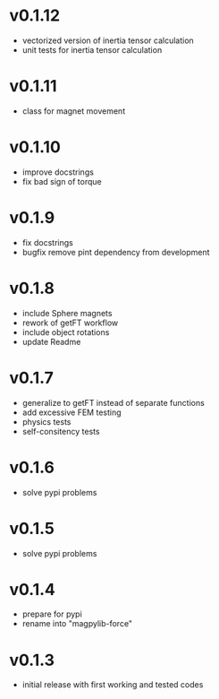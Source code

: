 # v0.1.12
- vectorized version of inertia tensor calculation
- unit tests for inertia tensor calculation

# v0.1.11
- class for magnet movement

# v0.1.10
- improve docstrings
- fix bad sign of torque

# v0.1.9
- fix docstrings
- bugfix remove pint dependency from development

# v0.1.8
- include Sphere magnets
- rework of getFT workflow
- include object rotations
- update Readme

# v0.1.7
- generalize to getFT instead of separate functions
- add excessive FEM testing
- physics tests
- self-consitency tests

# v0.1.6
- solve pypi problems

# v0.1.5
- solve pypi problems

# v0.1.4
- prepare for pypi
- rename into "magpylib-force"

# v0.1.3
- initial release with first working and tested codes
